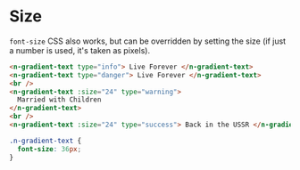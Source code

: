 # Size

`font-size` CSS also works, but can be overridden by setting the size (if just a number is used, it's taken as  pixels).

```html
<n-gradient-text type="info"> Live Forever </n-gradient-text>
<n-gradient-text type="danger"> Live Forever </n-gradient-text>
<br />
<n-gradient-text :size="24" type="warning">
  Married with Children
</n-gradient-text>
<br />
<n-gradient-text :size="24" type="success"> Back in the USSR </n-gradient-text>
```

```css
.n-gradient-text {
  font-size: 36px;
}
```
